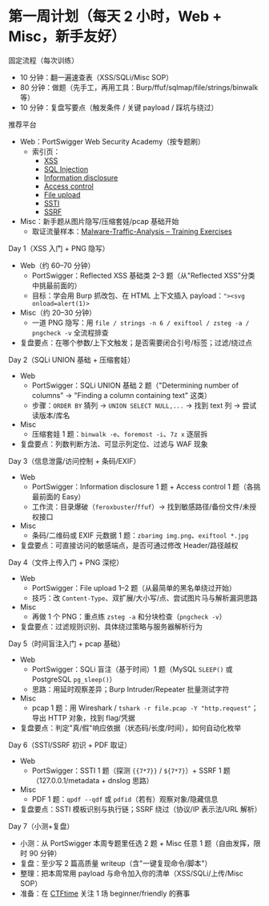 # 第一周计划（每天 2 小时，Web + Misc，新手友好）

固定流程（每次训练）
- 10 分钟：翻一遍速查表（XSS/SQLi/Misc SOP）
- 80 分钟：做题（先手工，再用工具：Burp/ffuf/sqlmap/file/strings/binwalk等）
- 10 分钟：复盘写要点（触发条件 / 关键 payload / 踩坑与绕过）

推荐平台
- Web：PortSwigger Web Security Academy（按专题刷）
  - 索引页：  
    - [XSS](https://portswigger.net/web-security/cross-site-scripting)  
    - [SQL Injection](https://portswigger.net/web-security/sql-injection)  
    - [Information disclosure](https://portswigger.net/web-security/information-disclosure)  
    - [Access control](https://portswigger.net/web-security/access-control)  
    - [File upload](https://portswigger.net/web-security/file-upload)  
    - [SSTI](https://portswigger.net/web-security/server-side-template-injection)  
    - [SSRF](https://portswigger.net/web-security/ssrf)
- Misc：新手题从图片隐写/压缩套娃/pcap 基础开始
  - 取证流量样本：[Malware-Traffic-Analysis – Training Exercises](https://www.malware-traffic-analysis.net/training-exercises.html)

Day 1（XSS 入门 + PNG 隐写）
- Web（约 60–70 分钟）
  - PortSwigger：Reflected XSS 基础类 2–3 题（从"Reflected XSS"分类中挑最前面的）
  - 目标：学会用 Burp 抓改包、在 HTML 上下文插入 payload：`"><svg onload=alert(1)>`
- Misc（约 20–30 分钟）
  - 一道 PNG 隐写：用 `file / strings -n 6 / exiftool / zsteg -a / pngcheck -v` 全流程排查
- 复盘要点：在哪个参数/上下文触发；是否需要闭合引号/标签；过滤/绕过点

Day 2（SQLi UNION 基础 + 压缩套娃）
- Web
  - PortSwigger：SQLi UNION 基础 2 题（"Determining number of columns" → "Finding a column containing text" 这类）
  - 步骤：`ORDER BY` 猜列 → `UNION SELECT NULL,...` → 找到 text 列 → 尝试读版本/库名
- Misc
  - 压缩套娃 1 题：`binwalk -e`、`foremost -i`、`7z x` 逐层拆
- 复盘要点：列数判断方法、可显示列定位、过滤与 WAF 现象

Day 3（信息泄露/访问控制 + 条码/EXIF）
- Web
  - PortSwigger：Information disclosure 1 题 + Access control 1 题（各挑最前面的 Easy）
  - 工作流：目录爆破（`feroxbuster`/`ffuf`）→ 找到敏感路径/备份文件/未授权接口
- Misc
  - 条码/二维码或 EXIF 元数据 1 题：`zbarimg img.png`、`exiftool *.jpg`
- 复盘要点：可直接访问的敏感端点，是否可通过修改 Header/路径越权

Day 4（文件上传入门 + PNG 深挖）
- Web
  - PortSwigger：File upload 1–2 题（从最简单的黑名单绕过开始）
  - 技巧：改 `Content-Type`、双扩展/大小写/点、尝试图片马与解析漏洞思路
- Misc
  - 再做 1 个 PNG：重点练 `zsteg -a` 和分块检查（`pngcheck -v`）
- 复盘要点：过滤规则识别、具体绕过策略与服务器解析行为

Day 5（时间盲注入门 + pcap 基础）
- Web
  - PortSwigger：SQLi 盲注（基于时间）1 题（MySQL `SLEEP()` 或 PostgreSQL `pg_sleep()`）
  - 思路：用延时观察差异；Burp Intruder/Repeater 批量测试字符
- Misc
  - pcap 1 题：用 Wireshark / `tshark -r file.pcap -Y "http.request"`；导出 HTTP 对象，找到 flag/凭据
- 复盘要点：判定"真/假"响应依据（状态码/长度/时间），如何自动化枚举

Day 6（SSTI/SSRF 初识 + PDF 取证）
- Web
  - PortSwigger：SSTI 1 题（探测 `{{7*7}}` / `${7*7}`）+ SSRF 1 题（127.0.0.1/metadata + dnslog 思路）
- Misc
  - PDF 1 题：`qpdf --qdf` 或 `pdfid`（若有）观察对象/隐藏信息
- 复盘要点：SSTI 模板识别与执行链；SSRF 绕过（协议/IP 表示法/URL 解析）

Day 7（小测+复盘）
- 小测：从 PortSwigger 本周专题里任选 2 题 + Misc 任意 1 题（自由发挥，限时 90 分钟）
- 复盘：至少写 2 篇高质量 writeup（含"一键复现命令/脚本"）
- 整理：把本周常用 payload 与命令加入你的清单（XSS/SQLi/上传/Misc SOP）
- 准备：在 [CTFtime](https://ctftime.org/) 关注 1 场 beginner/friendly 的赛事